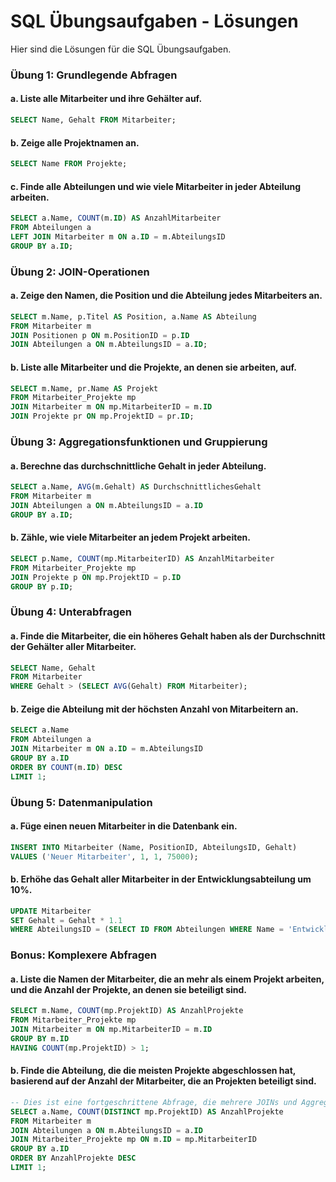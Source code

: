
# SQL Übungsaufgaben - Lösungen

Hier sind die Lösungen für die SQL Übungsaufgaben.

### Übung 1: Grundlegende Abfragen
#### a. Liste alle Mitarbeiter und ihre Gehälter auf.
```sql
SELECT Name, Gehalt FROM Mitarbeiter;
```
#### b. Zeige alle Projektnamen an.
```sql
SELECT Name FROM Projekte;
```
#### c. Finde alle Abteilungen und wie viele Mitarbeiter in jeder Abteilung arbeiten.
```sql
SELECT a.Name, COUNT(m.ID) AS AnzahlMitarbeiter 
FROM Abteilungen a
LEFT JOIN Mitarbeiter m ON a.ID = m.AbteilungsID
GROUP BY a.ID;
```

### Übung 2: JOIN-Operationen
#### a. Zeige den Namen, die Position und die Abteilung jedes Mitarbeiters an.
```sql
SELECT m.Name, p.Titel AS Position, a.Name AS Abteilung 
FROM Mitarbeiter m
JOIN Positionen p ON m.PositionID = p.ID
JOIN Abteilungen a ON m.AbteilungsID = a.ID;
```
#### b. Liste alle Mitarbeiter und die Projekte, an denen sie arbeiten, auf.
```sql
SELECT m.Name, pr.Name AS Projekt 
FROM Mitarbeiter_Projekte mp
JOIN Mitarbeiter m ON mp.MitarbeiterID = m.ID
JOIN Projekte pr ON mp.ProjektID = pr.ID;
```

### Übung 3: Aggregationsfunktionen und Gruppierung
#### a. Berechne das durchschnittliche Gehalt in jeder Abteilung.
```sql
SELECT a.Name, AVG(m.Gehalt) AS DurchschnittlichesGehalt 
FROM Mitarbeiter m
JOIN Abteilungen a ON m.AbteilungsID = a.ID
GROUP BY a.ID;
```
#### b. Zähle, wie viele Mitarbeiter an jedem Projekt arbeiten.
```sql
SELECT p.Name, COUNT(mp.MitarbeiterID) AS AnzahlMitarbeiter 
FROM Mitarbeiter_Projekte mp
JOIN Projekte p ON mp.ProjektID = p.ID
GROUP BY p.ID;
```

### Übung 4: Unterabfragen
#### a. Finde die Mitarbeiter, die ein höheres Gehalt haben als der Durchschnitt der Gehälter aller Mitarbeiter.
```sql
SELECT Name, Gehalt 
FROM Mitarbeiter 
WHERE Gehalt > (SELECT AVG(Gehalt) FROM Mitarbeiter);
```
#### b. Zeige die Abteilung mit der höchsten Anzahl von Mitarbeitern an.
```sql
SELECT a.Name 
FROM Abteilungen a
JOIN Mitarbeiter m ON a.ID = m.AbteilungsID
GROUP BY a.ID
ORDER BY COUNT(m.ID) DESC
LIMIT 1;
```

### Übung 5: Datenmanipulation
#### a. Füge einen neuen Mitarbeiter in die Datenbank ein.
```sql
INSERT INTO Mitarbeiter (Name, PositionID, AbteilungsID, Gehalt) 
VALUES ('Neuer Mitarbeiter', 1, 1, 75000);
```
#### b. Erhöhe das Gehalt aller Mitarbeiter in der Entwicklungsabteilung um 10%.
```sql
UPDATE Mitarbeiter 
SET Gehalt = Gehalt * 1.1 
WHERE AbteilungsID = (SELECT ID FROM Abteilungen WHERE Name = 'Entwicklung');
```

### Bonus: Komplexere Abfragen
#### a. Liste die Namen der Mitarbeiter, die an mehr als einem Projekt arbeiten, und die Anzahl der Projekte, an denen sie beteiligt sind.
```sql
SELECT m.Name, COUNT(mp.ProjektID) AS AnzahlProjekte 
FROM Mitarbeiter_Projekte mp
JOIN Mitarbeiter m ON mp.MitarbeiterID = m.ID
GROUP BY m.ID
HAVING COUNT(mp.ProjektID) > 1;
```
#### b. Finde die Abteilung, die die meisten Projekte abgeschlossen hat, basierend auf der Anzahl der Mitarbeiter, die an Projekten beteiligt sind.
```sql
-- Dies ist eine fortgeschrittene Abfrage, die mehrere JOINs und Aggregationsfunktionen verwendet
SELECT a.Name, COUNT(DISTINCT mp.ProjektID) AS AnzahlProjekte 
FROM Mitarbeiter m
JOIN Abteilungen a ON m.AbteilungsID = a.ID
JOIN Mitarbeiter_Projekte mp ON m.ID = mp.MitarbeiterID
GROUP BY a.ID
ORDER BY AnzahlProjekte DESC
LIMIT 1;
```
